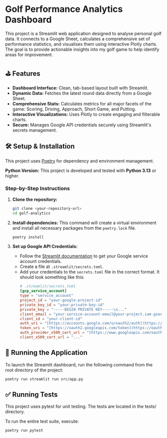 # Golf Performance Analytics Dashboard

This project is a Streamlit web application designed to analyse personal golf data. It connects to a Google Sheet, calculates a comprehensive set of performance statistics, and visualises them using interactive Plotly charts. The goal is to provide actionable insights into my golf game to help identify areas for improvement.


## ⛳️ Features

-   **Dashboard Interface:** Clean, tab-based layout built with Streamlit.
-   **Dynamic Data:** Fetches the latest round data directly from a Google Sheet.
-   **Comprehensive Stats:** Calculates metrics for all major facets of the game: Scoring, Driving, Approach, Short Game, and Putting.
-   **Interactive Visualizations:** Uses Plotly to create engaging and filterable charts.
-   **Secure:** Manages Google API credentials securely using Streamlit's secrets management.


## 🛠 Setup & Installation

This project uses [Poetry](https://python-poetry.org/) for dependency and environment management.

**Python Version:** This project is developed and tested with **Python 3.13** or higher.

### Step-by-Step Instructions

1.  **Clone the repository:**
    ```bash
    git clone <your-repository-url>
    cd golf-analytics
    ```

2.  **Install dependencies:**
    This command will create a virtual environment and install all necessary packages from the `poetry.lock` file.
    ```bash
    poetry install
    ```

3.  **Set up Google API Credentials:**
    -   Follow the [Streamlit documentation](https://docs.streamlit.io/develop/tutorials/databases/private-gsheet) to get your Google service account credentials.
    -   Create a file at `.streamlit/secrets.toml`.
    -   Add your credentials to the `secrets.toml` file in the correct format. It should look something like this:
        ```toml
        # .streamlit/secrets.toml
        [gcp_service_account]
        type = "service_account"
        project_id = "your-google-project-id"
        private_key_id = "your-private-key-id"
        private_key = "-----BEGIN PRIVATE KEY-----\n..."
        client_email = "your-service-account-email@your-project.iam.gserviceaccount.com"
        client_id = "your-client-id"
        auth_uri = "[https://accounts.google.com/o/oauth2/auth](https://accounts.google.com/o/oauth2/auth)"
        token_uri = "[https://oauth2.googleapis.com/token](https://oauth2.googleapis.com/token)"
        auth_provider_x509_cert_url = "[https://www.googleapis.com/oauth2/v1/certs](https://www.googleapis.com/oauth2/v1/certs)"
        client_x509_cert_url = "..."
        ```

## 🚀 Running the Application

To launch the Streamlit dashboard, run the following command from the root directory of the project:

```bash
poetry run streamlit run src/app.py
```


## ✅ Running Tests

This project uses pytest for unit testing. The tests are located in the tests/ directory.

To run the entire test suite, execute:

```bash
poetry run pytest
```
